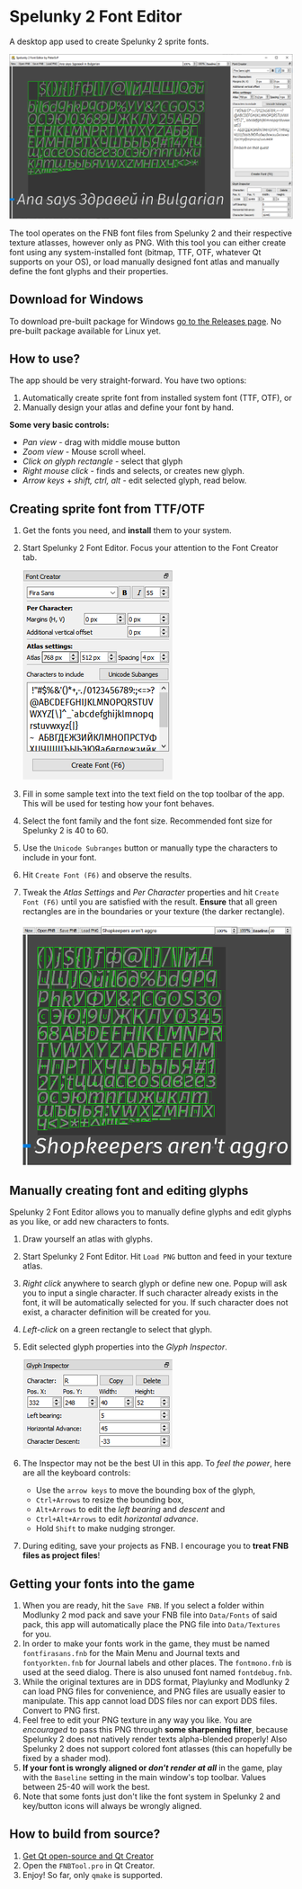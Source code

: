 # Spelunky 2 Font Editor
A desktop app used to create Spelunky 2 sprite fonts.

![](https://raw.githubusercontent.com/spelunky-fyi/Spelunky-2-Font-Editor/main/images/app-screenshot.png)

The tool operates on the FNB font files from Spelunky 2 and their respective texture atlasses, however only as PNG. With this tool you can either create font using any system-installed font (bitmap, TTF, OTF, whatever Qt supports on your OS), or load manually designed font atlas and manually define the font glyphs and their properties.

## Download for Windows
To download pre-built package for Windows [go to the Releases page](https://github.com/spelunky-fyi/Spelunky-2-Font-Editor/releases). No pre-built package available for Linux yet. 

## How to use?
The app should be very straight-forward. You have two options:
1. Automatically create sprite font from installed system font (TTF, OTF), or
1. Manually design your atlas and define your font by hand.

**Some very basic controls:**
+ *Pan view* - drag with middle mouse button
+ *Zoom view* - Mouse scroll wheel.
+ *Click on glyph rectangle* - select that glyph
+ *Right mouse click* - finds and selects, or creates new glyph.
+ *Arrow keys* + *shift, ctrl, alt* - edit selected glyph, read below.

## Creating sprite font from TTF/OTF
1. Get the fonts you need, and **install** them to your system.
1. Start Spelunky 2 Font Editor. Focus your attention to the Font Creator tab.

	![](https://raw.githubusercontent.com/spelunky-fyi/Spelunky-2-Font-Editor/main/images/font-creator.png)

1. Fill in some sample text into the text field on the top toolbar of the app. This will be used for testing how your font behaves.
1. Select the font family and the font size. Recommended font size for Spelunky 2 is 40 to 60.
1. Use the `Unicode Subranges` button or manually type the characters to include in your font.
1. Hit `Create Font (F6)` and observe the results.
1. Tweak the *Atlas Settings* and *Per Character*  properties and hit `Create Font (F6)` until you are satisfied with the result. **Ensure** that all green rectangles are in the boundaries or your texture (the darker rectangle).

	![](https://raw.githubusercontent.com/spelunky-fyi/Spelunky-2-Font-Editor/main/images/font-glyphs.png)

## Manually creating font and editing glyphs
Spelunky 2 Font Editor allows you to manually define glyphs and edit glyphs as you like, or add new characters to fonts.

1. Draw yourself an atlas with glyphs. 
1. Start Spelunky 2 Font Editor. Hit `Load PNG` button and feed in your texture atlas.
1. *Right click* anywhere to search glyph or define new one. Popup will ask you to input a single character. If such character already exists in the font, it will be automatically selected for you. If such character does not exist, a character definition will be created for you.
1. *Left-click* on a green rectangle to select that glyph.
1. Edit selected glyph properties into the *Glyph Inspector*.

	![](https://raw.githubusercontent.com/spelunky-fyi/Spelunky-2-Font-Editor/main/images/glyph-inspector.png)

1. The Inspector may not be the best UI in this app. To *feel the power*, here are all the keyboard controls:
	+ Use the `arrow keys` to move the bounding box of the glyph, 
	+ `Ctrl+Arrows` to resize the bounding box, 
	+ `Alt+Arrows` to edit the *left bearing* and *descent* and 
	+ `Ctrl+Alt+Arrows` to edit *horizontal advance*.
	+ Hold `Shift` to make nudging stronger.
1. During editing, save your projects as FNB. I encourage you to **treat FNB files as project files**!


## Getting your fonts into the game
1. When you are ready, hit the `Save FNB`. If you select a folder within Modlunky 2 mod pack and save your FNB file into `Data/Fonts` of said pack, this app will automatically place the PNG file into `Data/Textures` for you. 
1. In order to make your fonts work in the game, they must be named `fontfirasans.fnb` for the Main Menu and Journal texts and `fontyorkten.fnb` for Journal labels and other places. The `fontmono.fnb` is used at the seed dialog. There is also unused font named `fontdebug.fnb`.
1. While the original textures are in DDS format, Playlunky and Modlunky 2 can load PNG files for convenience, and PNG files are usually easier to manipulate. This app cannot load DDS files nor can export DDS files. Convert to PNG first.
1. Feel free to edit your PNG texture in any way you like. You are *encouraged* to pass this PNG through **some sharpening filter**, because Spelunky 2 does not natively render texts alpha-blended properly! Also Spelunky 2 does not support colored font atlasses (this can hopefully be fixed by a shader mod).
1. **If your font is wrongly aligned or _don't render at all_** in the game, play with the `Baseline` setting in the main window's top toolbar. Values between 25-40 will work the best.
1. Note that some fonts just don't like the font system in Spelunky 2 and key/button icons will always be wrongly aligned.

## How to build from source?
1. [Get Qt open-source and Qt Creator](https://www.qt.io/download-open-source) 
1. Open the `FNBTool.pro` in Qt Creator.
1. Enjoy! So far, only `qmake` is supported.
